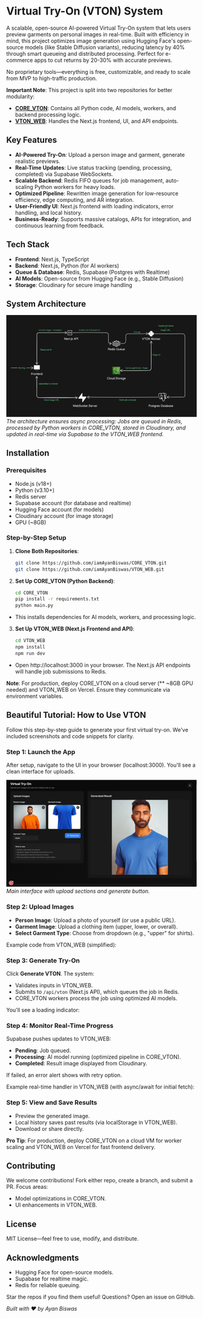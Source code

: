 # Virtual Try-On (VTON) System

A scalable, open-source AI-powered Virtual Try-On system that lets users preview garments on personal images in real-time. Built with efficiency in mind, this project optimizes image generation using Hugging Face's open-source models (like Stable Diffusion variants), reducing latency by 40% through smart queueing and distributed processing. Perfect for e-commerce apps to cut returns by 20-30% with accurate previews.

No proprietary tools—everything is free, customizable, and ready to scale from MVP to high-traffic production.

**Important Note**: This project is split into two repositories for better modularity:
- **[CORE_VTON](https://github.com/iamAyanBiswas/CORE_VTON)**: Contains all Python code, AI models, workers, and backend processing logic.
- **[VTON_WEB](https://github.com/iamAyanBiswas/VTON_WEB)**: Handles the Next.js frontend, UI, and API endpoints.

## Key Features
- **AI-Powered Try-On**: Upload a person image and garment, generate realistic previews.
- **Real-Time Updates**: Live status tracking (pending, processing, completed) via Supabase WebSockets.
- **Scalable Backend**: Redis FIFO queues for job management, auto-scaling Python workers for heavy loads.
- **Optimized Pipeline**: Rewritten image generation for low-resource efficiency, edge computing, and AR integration.
- **User-Friendly UI**: Next.js frontend with loading indicators, error handling, and local history.
- **Business-Ready**: Supports massive catalogs, APIs for integration, and continuous learning from feedback.

## Tech Stack
- **Frontend**: Next.js, TypeScript
- **Backend**: Next.js, Python (for AI workers)
- **Queue & Database**: Redis, Supabase (Postgres with Realtime)
- **AI Models**: Open-source from Hugging Face (e.g., Stable Diffusion)
- **Storage**: Cloudinary for secure image handling

## System Architecture

![System Design Diagram](./assets/system_design.png)  
*The architecture ensures async processing: Jobs are queued in Redis, processed by Python workers in CORE_VTON, stored in Cloudinary, and updated in real-time via Supabase to the VTON_WEB frontend.*

## Installation

### Prerequisites
- Node.js (v18+)
- Python (v3.10+)
- Redis server
- Supabase account (for database and realtime)
- Hugging Face account (for models)
- Cloudinary account (for image storage)
- GPU (~8GB)

### Step-by-Step Setup

1. **Clone Both Repositories**:

    ```bash
    git clone https://github.com/iamAyanBiswas/CORE_VTON.git
    git clone https://github.com/iamAyanBiswas/VTON_WEB.git
    ```


2. **Set Up CORE_VTON (Python Backend)**:
    ```bash
    cd CORE_VTON
    pip install -r requirements.txt
    python main.py
    ```

- This installs dependencies for AI models, workers, and processing logic.

3. **Set Up VTON_WEB (Next.js Frontend and API)**:

    ```bash
    cd VTON_WEB
    npm install
    npm run dev
    ```
- Open http://localhost:3000 in your browser. The Next.js API endpoints will handle job submissions to Redis.

**Note**: For production, deploy CORE_VTON on a cloud server (** ~8GB GPU needed) and VTON_WEB on Vercel. Ensure they communicate via environment variables.

## Beautiful Tutorial: How to Use VTON

Follow this step-by-step guide to generate your first virtual try-on. We've included screenshots and code snippets for clarity.

### Step 1: Launch the App
After setup, navigate to the UI in your browser (localhost:3000). You'll see a clean interface for uploads.

![UI Screenshot](./assets/example_vton.png)  
*Main interface with upload sections and generate button.*

### Step 2: Upload Images
- **Person Image**: Upload a photo of yourself (or use a public URL).
- **Garment Image**: Upload a clothing item (upper, lower, or overall).
- **Select Garment Type**: Choose from dropdown (e.g., "upper" for shirts).

Example code from VTON_WEB (simplified):


### Step 3: Generate Try-On
Click **Generate VTON**. The system:
- Validates inputs in VTON_WEB.
- Submits to `/api/vton` (Next.js API), which queues the job in Redis.
- CORE_VTON workers process the job using optimized AI models.

You'll see a loading indicator:



### Step 4: Monitor Real-Time Progress
Supabase pushes updates to VTON_WEB:
- **Pending**: Job queued.
- **Processing**: AI model running (optimized pipeline in CORE_VTON).
- **Completed**: Result image displayed from Cloudinary.

If failed, an error alert shows with retry option.

Example real-time handler in VTON_WEB (with async/await for initial fetch):


### Step 5: View and Save Results
- Preview the generated image.
- Local history saves past results (via localStorage in VTON_WEB).
- Download or share directly.

**Pro Tip**: For production, deploy CORE_VTON on a cloud VM for worker scaling and VTON_WEB on Vercel for fast frontend delivery.

## Contributing
We welcome contributions! Fork either repo, create a branch, and submit a PR. Focus areas:
- Model optimizations in CORE_VTON.
- UI enhancements in VTON_WEB.


## License
MIT License—feel free to use, modify, and distribute.

## Acknowledgments
- Hugging Face for open-source models.
- Supabase for realtime magic.
- Redis for reliable queuing.

Star the repos if you find them useful! Questions? Open an issue on GitHub.

*Built with ❤️ by Ayan Biswas*
